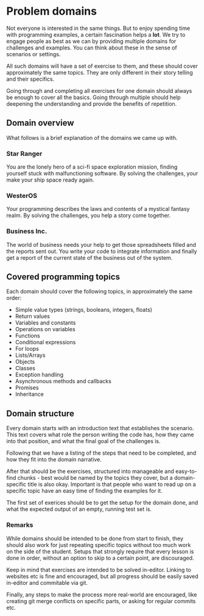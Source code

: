 # Problem domains
Not everyone is interested in the same things. But to enjoy spending time with programming examples, a certain fascination helps a __lot__.
We try to engage people as best as we can by providing multiple domains for challenges and examples. You can think about these in the sense of scenarios or settings.

All such domains will have a set of exercise to them, and these should cover approximately the same topics. They are only different in their story telling and their specifics.

Going through and completing all exercises for one domain should always be enough to cover all the basics. Going through multiple should help deepening the understanding
and provide the benefits of repetition.

## Domain overview
What follows is a brief explanation of the domains we came up with.

### Star Ranger
You are the lonely hero of a sci-fi space exploration mission, finding yourself stuck with malfunctioning software.
By solving the challenges, your make your ship space ready again.

### WesterOS
Your programming describes the laws and contents of a mystical fantasy realm. By solving the challenges, you help a story come together.

### Business Inc.
The world of business needs your help to get those spreadsheets filled and the reports sent out. You write your code to integrate information
and finally get a report of the current state of the business out of the system.

## Covered programming topics
Each domain should cover the following topics, in approximately the same order:

* Simple value types (strings, booleans, integers, floats)
* Return values
* Variables and constants
* Operations on variables
* Functions
* Conditional expressions
* For loops
* Lists/Arrays
* Objects
* Classes
* Exception handling
* Asynchronous methods and callbacks
* Promises
* Inheritance

## Domain structure
Every domain starts with an introduction text that establishes the scenario. This text covers what role the person writing the code has, 
how they came into that position, and what the final goal of the challenges is. 

Following that we have a listing of the steps that need to be completed, and how they fit into the domain narrative.

After that should be the exercises, structured into manageable and easy-to-find chunks - best would be named by the topics they cover, but a domain-specific
title is also okay. Important is that people who want to read up on a specific topic have an easy time of finding the examples for it.

The first set of exerices should be to get the setup for the domain done, and what the expected output of an empty, running test set is.

### Remarks
While domains should be intended to be done from start to finish, they should also work for just repeating specific topics without too much work on the side of
the student. Setups that strongly require that every lesson is done in order, without an option to skip to a certain point, are discouraged.

Keep in mind that exercises are intended to be solved in-editor. Linking to websites etc is fine and encouraged, but all progress should be easily saved in-editor
and commitable via git.

Finally, any steps to make the process more real-world are encouraged, like creating git merge conflicts on specific parts, or asking for regular commits etc.
